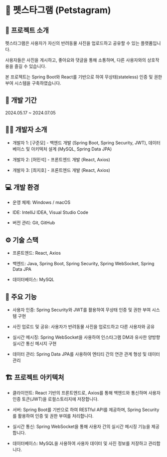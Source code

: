 # 🐾 펫스타그램 (Petstagram)



## 📖 프로젝트 소개

펫스타그램은 사용자가 자신의 반려동물 사진을 업로드하고 공유할 수 있는 플랫폼입니다.

사용자들은 사진을 게시하고, 좋아요와 댓글을 통해 소통하며, 다른 사용자와의 상호작용을 즐길 수 있습니다.

본 프로젝트는 Spring Boot와 React를 기반으로 하여 무상태(stateless) 인증 및 권한 부여 시스템을 구축하였습니다.



## 📅 개발 기간

2024.05.17 ~ 2024.07.05


## 👨‍💻 개발자 소개

- 개발자 1: [구준모] - 백엔드 개발 (Spring Boot, Spring Security, JWT), 데이터베이스 및 아키텍처 설계 (MySQL, Spring Data JPA)

- 개발자 2: [허민석] - 프론트엔드 개발 (React, Axios)

- 개발자 3: [최지호] - 프론트엔드 개발 (React, Axios)


## 💻 개발 환경

- 운영 체제: Windows / macOS

- IDE: IntelliJ IDEA, Visual Studio Code

- 버전 관리: Git, GitHub



## ⚙️ 기술 스택

- 프론트엔드: React, Axios

- 백엔드: Java, Spring Boot, Spring Security, Spring WebSocket, Spring Data JPA

- 데이터베이스: MySQL



## 🌟 주요 기능

- 사용자 인증: Spring Security와 JWT를 활용하여 무상태 인증 및 권한 부여 시스템 구현

- 사진 업로드 및 공유: 사용자가 반려동물 사진을 업로드하고 다른 사용자와 공유

- 실시간 메시징: Spring WebSocket을 사용하여 인스타그램 DM과 유사한 양방향 실시간 통신 메시지 구현

- 데이터 관리: Spring Data JPA를 사용하여 엔티티 간의 연관 관계 형성 및 데이터 관리



## 🏗️ 프로젝트 아키텍처

- 클라이언트: React 기반의 프론트엔드로, Axios를 통해 백엔드와 통신하며 사용자 인증 토큰(JWT)을 로컬스토리지에 저장합니다.

- 서버: Spring Boot를 기반으로 하여 RESTful API를 제공하며, Spring Security를 활용하여 인증 및 권한 부여를 처리합니다.

- 실시간 통신: Spring WebSocket을 통해 사용자 간의 실시간 메시징 기능을 제공합니다.

- 데이터베이스: MySQL을 사용하여 사용자 데이터 및 사진 정보를 저장하고 관리합니다.
